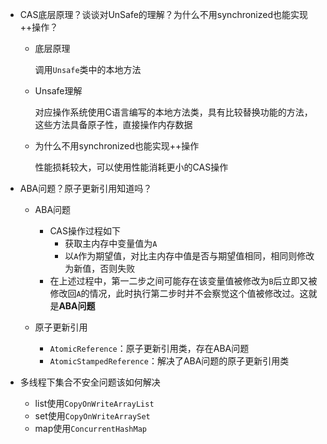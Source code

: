 + CAS底层原理？谈谈对UnSafe的理解？为什么不用synchronized也能实现++操作？

  + 底层原理

    调用`Unsafe`类中的本地方法

  + Unsafe理解

    对应操作系统使用C语言编写的本地方法类，具有比较替换功能的方法，这些方法具备原子性，直接操作内存数据

  + 为什么不用synchronized也能实现++操作

    性能损耗较大，可以使用性能消耗更小的CAS操作

+ ABA问题？原子更新引用知道吗？

  + ABA问题

    + CAS操作过程如下
      + 获取主内存中变量值为`A`
      + 以`A`作为期望值，对比主内存中值是否与期望值相同，相同则修改为新值，否则失败
    + 在上述过程中，第一二步之间可能存在该变量值被修改为`B`后立即又被修改回`A`的情况，此时执行第二步时并不会察觉这个值被修改过。这就是**ABA问题** 
  + 原子更新引用

    + `AtomicReference`：原子更新引用类，存在ABA问题
    + `AtomicStampedReference`：解决了ABA问题的原子更新引用类

+ 多线程下集合不安全问题该如何解决

  + list使用`CopyOnWriteArrayList`
  + set使用`CopyOnWriteArraySet`
  + map使用`ConcurrentHashMap`
